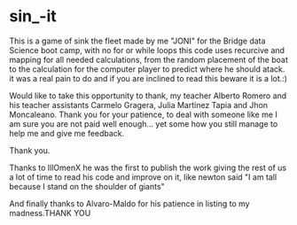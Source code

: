 # sin_-it

This is a game of sink the fleet made by me "JONI" for the Bridge data Science boot camp, with no for or while loops this code uses recurcive and mapping for all needed calculations, from the random placement of the boat to the calculation for the computer player to predict where he should atack. it was a real pain to do and if you are inclined to read this beware it is a lot.:)

Would like to take this opportunity to thank, my teacher Alberto Romero and his teacher assistants Carmelo Gragera, Julia Martinez Tapia and Jhon Moncaleano. Thank you for your patience, to deal with someone like me I am sure you are not paid well enough... yet some how you still manage to help me and give me feedback.

Thank you.

Thanks to IllOmenX he was the first to publish the work giving the rest of us a lot of time to read his code and improve on it, like newton said "I am tall because I stand on the shoulder of giants"

And finally thanks to Alvaro-Maldo for his patience in listing to my madness.THANK YOU

